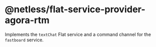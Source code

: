# @netless/flat-service-provider-agora-rtm

Implements the `textChat` Flat service and a command channel for the `fastboard` service.
